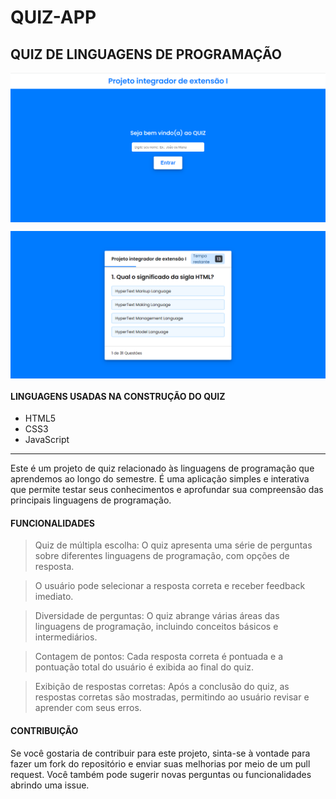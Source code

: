 # QUIZ-APP
## QUIZ DE LINGUAGENS DE PROGRAMAÇÃO

<p align="center" style="display: flex; align-items: flex-start; justify-content: center;">
  <img alt="versão 1.0 do projeto - Login" title="#QUIZ-APP" src="https://github.com/LucasRodriguesCunha/QUIZ-APP/blob/main/login.png?raw=true">
</p>

<p align="center" style="display: flex; align-items: flex-start; justify-content: center;">
  <img alt="versão 1.0 do projeto - Login" title="#QUIZ-APP" src="https://github.com/LucasRodriguesCunha/QUIZ-APP/blob/main/quiz.png?raw=true">
</p>  


#### LINGUAGENS USADAS NA CONSTRUÇÃO DO QUIZ

- HTML5
- CSS3
- JavaScript

-------------------------------------------------------------------------------------------------------------------------------------------

Este é um projeto de quiz relacionado às linguagens de programação que aprendemos ao longo do semestre. É uma aplicação simples e interativa que permite testar seus conhecimentos e aprofundar sua compreensão das principais linguagens de programação.

#### FUNCIONALIDADES

> Quiz de múltipla escolha: O quiz apresenta uma série de perguntas sobre diferentes linguagens de programação, com opções de resposta. 

> O usuário pode selecionar a resposta correta e receber feedback imediato.

> Diversidade de perguntas: O quiz abrange várias áreas das linguagens de programação, incluindo conceitos básicos e intermediários.

> Contagem de pontos: Cada resposta correta é pontuada e a pontuação total do usuário é exibida ao final do quiz.

> Exibição de respostas corretas: Após a conclusão do quiz, as respostas corretas são mostradas, permitindo ao usuário revisar e aprender com seus erros.

#### CONTRIBUIÇÃO

Se você gostaria de contribuir para este projeto, sinta-se à vontade para fazer um fork do repositório e enviar suas melhorias por meio de um pull request. Você também pode sugerir novas perguntas ou funcionalidades abrindo uma issue.
